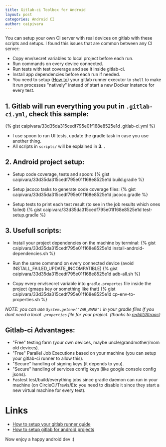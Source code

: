 ```yaml
---
title: Gitlab-ci Toolbox for Android
layout: post
categories: Android CI
author: caipivara
---
```


You can setup your own CI server with real devices on gitlab with these scripts and setups.
I found this issues that are common between any CI server:

- Copy env/secret variables to local project before each run.
- Run commands on every device connected.
- Run tests with test coverage and see it inside gitlab-ci.
- Install app dependencies before each run if needed.
- You need to setup ([How to][0]) your gitlab runner executor to `shell` to make it run processes "natively" instead of start a new Docker instance for every test.

## 1. Gitlab will run everything you put in `.gitlab-ci.yml`, check this sample:

{% gist caipivara/33d35da315cedf795e01f168e8525e1d .gitlab-ci.yml %}

- I use spoon to run UI tests, update the gradle task in case you use another thing.
- All scripts in `scripts/` will be explained in **3.** .

## 2. Android project setup:

- Setup code coverage, tests and spoon:
{% gist caipivara/33d35da315cedf795e01f168e8525e1d build.gradle %}

- Setup jacoco tasks to generate code coverage files:
{% gist caipivara/33d35da315cedf795e01f168e8525e1d jacoco.gradle %}

- Setup tests to print each test result (to see in the job results which ones failed)
{% gist caipivara/33d35da315cedf795e01f168e8525e1d test-setup.gradle %}

## 3. Usefull scripts:

- Install your project dependencies on the machine by terminal:
{% gist caipivara/33d35da315cedf795e01f168e8525e1d install-android-dependencies.sh %}

- Run the same command on every connected device (avoid INSTALL_FAILED_UPDATE_INCOMPATIBLE)
{% gist caipivara/33d35da315cedf795e01f168e8525e1d adb-all.sh %}

- Copy every env/secret variable into `gradle.propertes` file inside the project (gmaps key or something like that)
{% gist caipivara/33d35da315cedf795e01f168e8525e1d cp-env-to-properties.sh %}

_NOTE: you can use `System.getenv("VAR_NAME")` in your gradle files if you dont need a local `.properties` file for your project. (thanks to [reddit/Atraac](https://www.reddit.com/user/Atraac))_

## Gitlab-ci Advantages:
- "Free" testing farm (your own devices, maybe uncle/grandmother/mom old devices).
- "Free" Parallel Job Executions based on your machine (you can setup your gitlab-ci runner to allow this).
- "Secure" handling of signing keys (it depends to you).
- "Secure" handling of services config keys (like google console config jsons).
- Fastest test/build/everything jobs since gradle daemon can run in your machine (on CircleCi/Travis/Etc you need to disable it since they start a new virtual machine for every test).

# Links

- [How to setup your gitlab runner guide][0]
- [How to setup gitlab for android projects][1]

[0]: http://docs.gitlab.com/runner/register/
[1]: https://about.gitlab.com/2016/11/30/setting-up-gitlab-ci-for-android-projects/

Now enjoy a happy android dev :)